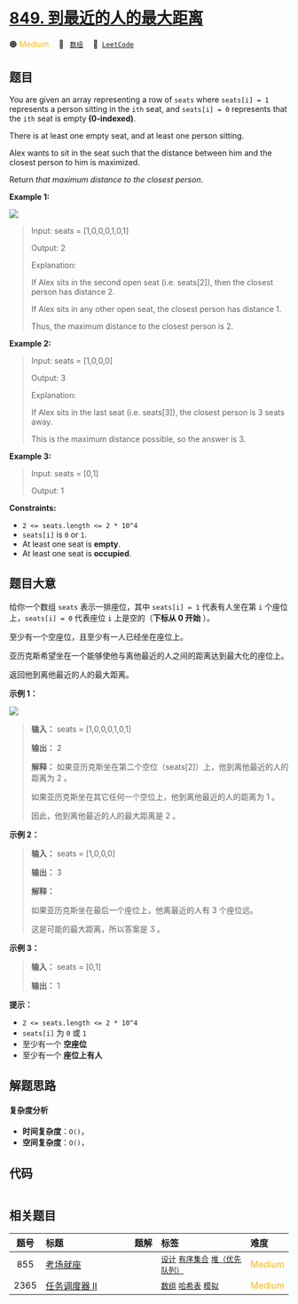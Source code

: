 # [849. 到最近的人的最大距离](https://leetcode.com/problems/maximize-distance-to-closest-person)

🟠 <font color=#ffb800>Medium</font>&emsp; 🔖&ensp; [`数组`](/tag/array.md)&emsp; 🔗&ensp;[`LeetCode`](https://leetcode.com/problems/maximize-distance-to-closest-person)

## 题目

You are given an array representing a row of `seats` where `seats[i] = 1`
represents a person sitting in the `ith` seat, and `seats[i] = 0` represents
that the `ith` seat is empty **(0-indexed)**.

There is at least one empty seat, and at least one person sitting.

Alex wants to sit in the seat such that the distance between him and the
closest person to him is maximized.

Return _that maximum distance to the closest person_.



**Example 1:**

![](https://assets.leetcode.com/uploads/2020/09/10/distance.jpg)

> Input: seats = [1,0,0,0,1,0,1]
> 
> Output: 2
> 
> Explanation:
> 
> If Alex sits in the second open seat (i.e. seats[2]), then the closest person has distance 2.
> 
> If Alex sits in any other open seat, the closest person has distance 1.
> 
> Thus, the maximum distance to the closest person is 2.

**Example 2:**

> Input: seats = [1,0,0,0]
> 
> Output: 3
> 
> Explanation:
> 
> If Alex sits in the last seat (i.e. seats[3]), the closest person is 3 seats away.
> 
> This is the maximum distance possible, so the answer is 3.

**Example 3:**

> Input: seats = [0,1]
> 
> Output: 1

**Constraints:**

  * `2 <= seats.length <= 2 * 10^4`
  * `seats[i]` is `0` or `1`.
  * At least one seat is **empty**.
  * At least one seat is **occupied**.


## 题目大意

给你一个数组 `seats` 表示一排座位，其中 `seats[i] = 1` 代表有人坐在第 `i` 个座位上，`seats[i] = 0` 代表座位
`i` 上是空的（**下标从 0 开始** ）。

至少有一个空座位，且至少有一人已经坐在座位上。

亚历克斯希望坐在一个能够使他与离他最近的人之间的距离达到最大化的座位上。

返回他到离他最近的人的最大距离。

**示例 1：**

![](https://assets.leetcode.com/uploads/2020/09/10/distance.jpg)

> 
> 
> 
> 
> 
> **输入：** seats = [1,0,0,0,1,0,1]
> 
> **输出：** 2
> 
> **解释：** 如果亚历克斯坐在第二个空位（seats[2]）上，他到离他最近的人的距离为 2 。
> 
> 如果亚历克斯坐在其它任何一个空位上，他到离他最近的人的距离为 1 。
> 
> 因此，他到离他最近的人的最大距离是 2 。 
> 
> 

**示例 2：**

> 
> 
> 
> 
> 
> **输入：** seats = [1,0,0,0]
> 
> **输出：** 3
> 
> **解释：**
> 
> 如果亚历克斯坐在最后一个座位上，他离最近的人有 3 个座位远。
> 
> 这是可能的最大距离，所以答案是 3 。
> 
> 

**示例 3：**

> 
> 
> 
> 
> 
> **输入：** seats = [0,1]
> 
> **输出：** 1
> 
> 

**提示：**

  * `2 <= seats.length <= 2 * 10^4`
  * `seats[i]` 为 `0` 或 `1`
  * 至少有一个 **空座位**
  * 至少有一个 **座位上有人**


## 解题思路

#### 复杂度分析

- **时间复杂度**：`O()`，
- **空间复杂度**：`O()`，

## 代码

```javascript

```

## 相关题目

<!-- prettier-ignore -->
| 题号 | 标题 | 题解 | 标签 | 难度 |
| :------: | :------ | :------: | :------ | :------ |
| 855 | [考场就座](https://leetcode.com/problems/exam-room) |  |  [`设计`](/tag/design.md) [`有序集合`](/tag/ordered-set.md) [`堆（优先队列）`](/tag/heap-priority-queue.md) | <font color=#ffb800>Medium</font> |
| 2365 | [任务调度器 II](https://leetcode.com/problems/task-scheduler-ii) |  |  [`数组`](/tag/array.md) [`哈希表`](/tag/hash-table.md) [`模拟`](/tag/simulation.md) | <font color=#ffb800>Medium</font> |

<style>
.blue {
    background-color: #096dd9;
    padding: 0.25rem 0.5rem;
    margin: 0;
    font-size: 0.85em;
    border-radius: 3px;
    color: white;
    font-weight: 500;
}
table th:first-of-type { width: 10%; }
table th:nth-of-type(2) { width: 35%; }
table th:nth-of-type(3) { width: 10%; }
table th:nth-of-type(4) { width: 35%; }
table th:nth-of-type(5) { width: 10%; }
</style>
